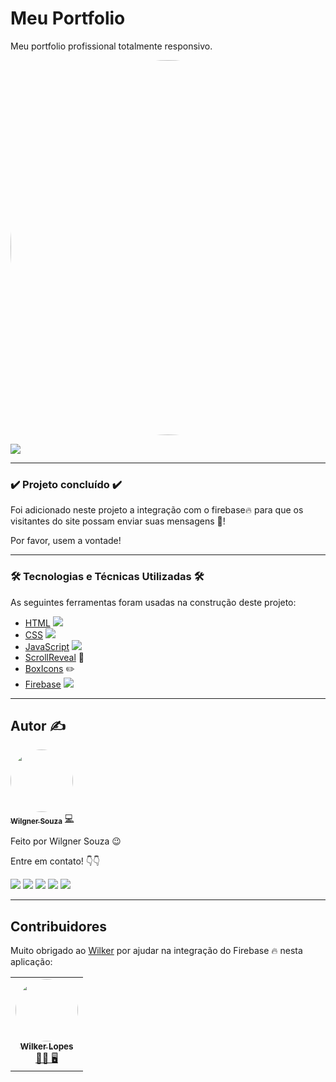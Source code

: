 # Meu Portfolio 
Meu portfolio profissional totalmente responsivo.
<p>
    <img style="border-radius: 50%;" src="https://i.imgur.com/gctOYr3.png" title="Wilgner banner" width="600px;"/>
</p>

![](https://img.shields.io/github/license/wilgnersouza/Meu-Portfolio)

---

### :heavy_check_mark: Projeto concluído :heavy_check_mark:
<p>Foi adicionado neste projeto a integração com o firebase🔥 para que os visitantes do site possam enviar suas mensagens 💬!</p>
<p> Por favor, usem a vontade! <p>

---

### 🛠 Tecnologias e Técnicas Utilizadas 🛠

As seguintes ferramentas foram usadas na construção deste projeto:

- [HTML](https://developer.mozilla.org/pt-BR/docs/Web/HTML) ![](https://img.shields.io/badge/--FAFAFF.svg?style=flat&logoColor=E34F26&logo=html5)
- [CSS](https://www.w3schools.com/cssref/) ![](https://img.shields.io/badge/--FAFAFF.svg?style=flat&logoColor=1572b6&logo=css3)
- [JavaScript](https://developer.mozilla.org/pt-BR/docs/Web/JavaScript) ![](https://img.shields.io/badge/--0D0D0D.svg?style=flat&logoColor=F7DF1E&logo=javascript)
- [ScrollReveal](https://scrollrevealjs.org/) 📜
- [BoxIcons](https://boxicons.com/) ✏️
- [Firebase](https://firebase.google.com/docs) ![](https://img.shields.io/badge/--FAFAFF.svg?style=flat&logoColor=FFA611&logo=firebase)

---
    
## Autor ✍

<a href="https://www.linkedin.com/in/wilgner-souza-stw97/">
 <img style="border-radius: 50%;" src="https://avatars.githubusercontent.com/wilgnersouza" width="100px;" alt=""/>
 <br />
 <sub><b>Wilgner Souza</b></sub></a> <a href="https://www.linkedin.com/in/wilgner-souza-stw97/" title="Danki Code">💻</a>

Feito por Wilgner Souza 😉 </br>

Entre em contato! 👇👇 </br>

<div>
  <a href="https://www.facebook.com/wilgner.souza.stw" target="_blank"><img src="https://img.shields.io/badge/Facebook-1877F2?style=for-the-badge&logo=facebook&logoColor=white" target="_blank"></a>
  <a href="https://www.instagram.com/showtimewill97/" target="_blank"><img src="https://img.shields.io/badge/-Instagram-b80750?style=for-the-badge&logo=instagram&logoColor=white" target="_blank"></a>
  <a href = "mailto:wilgner.showtime@gmail.com"><img src="https://img.shields.io/badge/-Gmail-e83f25?style=for-the-badge&logo=gmail&logoColor=white" target="_blank"></a>
  <a href="https://www.linkedin.com/in/wilgner-souza-stw97/" target="_blank"><img src="https://img.shields.io/badge/-LinkedIn-0a66c2?style=for-the-badge&logo=linkedin&logoColor=white" target="_blank"></a> 
    <a href="https://api.whatsapp.com/send?phone=5592992806495" target="_blank"><img src="https://img.shields.io/badge/WhatsApp-0aad47?style=for-the-badge&logo=whatsapp&logoColor=white" target="_blank"></a> 
</div>

---

## Contribuidores

Muito obrigado ao [Wilker](https://github.com/WilkerLopes) por ajudar na integração do Firebase 🔥 nesta aplicação:
<table>
  <tr>
    <td align="center"><a href="https://github.com/WilkerLopes"><img style="border-radius: 50%;" src="https://avatars.githubusercontent.com/u/48459835?v=4" width="100px;" alt=""/><br /><sub><b>Wilker Lopes</b></sub></a><br/><a href="https://github.com/WilkerLopes" title="Dev">👨‍🚀 🖥️</a></td>
  </tr>
</table>
